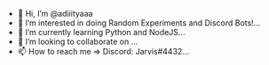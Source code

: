 - 👋 Hi, I’m @adiiityaaa
- 👀 I’m interested in doing Random Experiments and Discord Bots!...
- 🌱 I’m currently learning Python and NodeJS...
- 💞️ I’m looking to collaborate on ...
- 📫 How to reach me => Discord: Jarvis#4432...

<!---
adiiityaaa/adiiityaaa is a ✨ special ✨ repository because its `README.md` (this file) appears on your GitHub profile.
You can click the Preview link to take a look at your changes.
--->
